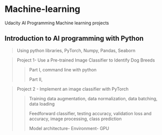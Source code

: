 # Machine-learning
Udacity AI Programming Machine learning projects

## Introduction to AI programming with Python
> Using python libraries, PyTorch, Numpy, Pandas, Seaborn

> Project 1- Use a Pre-trained Image Classifier to Identify Dog Breeds
>
>> Part I, command line with python
>>
>> Part II, 



> Project 2 - Implement an image classifier with PyTorch
> 
>>  Training data augmentation,  data  normalization, data batching, data loading
>> 
>>  Feedforward classifier, testing accuracy, validation loss and accuracy, image processing, class prediction
>> 
>>  Model architecture-
>>  Environment- GPU 

